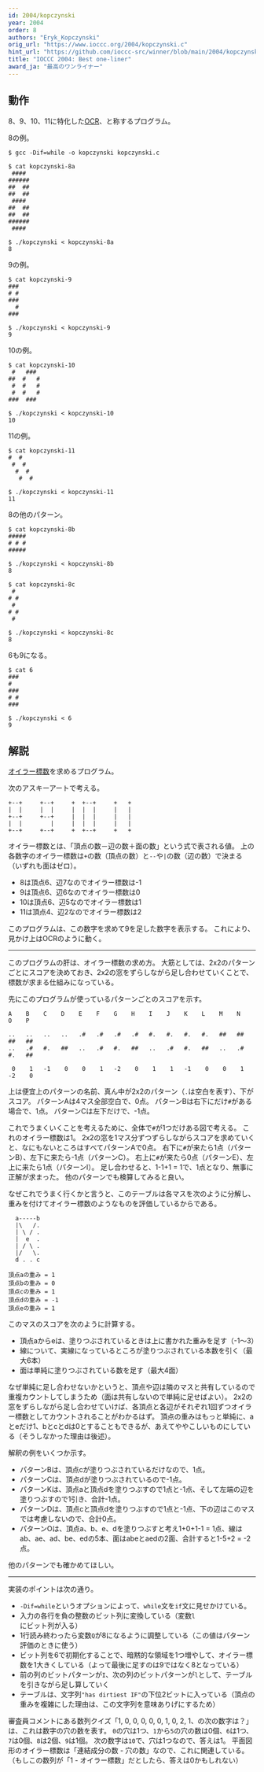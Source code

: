 ```yaml
---
id: 2004/kopczynski
year: 2004
order: 8
authors: "Eryk_Kopczynski"
orig_url: "https://www.ioccc.org/2004/kopczynski.c"
hint_url: "https://github.com/ioccc-src/winner/blob/main/2004/kopczynski.hint"
title: "IOCCC 2004: Best one-liner"
award_ja: "最高のワンライナー"
---
```


## 動作

8、9、10、11に特化した[OCR](https://ja.wikipedia.org/wiki/%E5%85%89%E5%AD%A6%E6%96%87%E5%AD%97%E8%AA%8D%E8%AD%98)、と称するプログラム。

8の例。

```
$ gcc -Dif=while -o kopczynski kopczynski.c

$ cat kopczynski-8a
 ####
######
##  ##
##  ##
 ####
##  ##
##  ##
######
 ####

$ ./kopczynski < kopczynski-8a
8
```

9の例。

```
$ cat kopczynski-9
###
# #
###
  #
###

$ ./kopczynski < kopczynski-9
9
```

10の例。

```
$ cat kopczynski-10
 #   ###
##  #   #
 #  #   #
 #  #   #
###  ###

$ ./kopczynski < kopczynski-10
10
```

11の例。

```
$ cat kopczynski-11
#  #
 #  #
  #  #
   #  #

$ ./kopczynski < kopczynski-11
11
```

8の他のパターン。

```
$ cat kopczynski-8b
#####
# # #
#####

$ ./kopczynski < kopczynski-8b
8

$ cat kopczynski-8c
 #
# #
 #
# #
 #

$ ./kopczynski < kopczynski-8c
8
```

6も9になる。

```
$ cat 6
###
#
###
# #
###

$ ./kopczynski < 6
9
```

## 解説

[オイラー標数](https://ja.wikipedia.org/wiki/%E3%82%AA%E3%82%A4%E3%83%A9%E3%83%BC%E6%A8%99%E6%95%B0)を求めるプログラム。

次のアスキーアートで考える。

```
+--+     +--+     +  +--+     +   +
|  |     |  |     |  |  |     |   |
+--+     +--+     |  |  |     |   |
|  |        |     |  |  |     |   |
+--+     +--+     +  +--+     +   +
```

オイラー標数とは、「頂点の数－辺の数＋面の数」という式で表される値。
上の各数字のオイラー標数は`+`の数（頂点の数）と`--`や`|`の数（辺の数）で決まる（いずれも面はゼロ）。

* 8は頂点6、辺7なのでオイラー標数は-1
* 9は頂点6、辺6なのでオイラー標数は0
* 10は頂点6、辺5なのでオイラー標数は1
* 11は頂点4、辺2なのでオイラー標数は2

このプログラムは、この数字を求めて9を足した数字を表示する。
これにより、見かけ上はOCRのように動く。

---

このプログラムの肝は、オイラー標数の求め方。
大筋としては、2x2のパターンごとにスコアを決めておき、2x2の窓をずらしながら足し合わせていくことで、標数が求まる仕組みになっている。

先にこのプログラムが使っているパターンごとのスコアを示す。

```
A    B    C    D    E    F    G    H    I    J    K    L    M    N    O    P

..   ..   ..   ..   .#   .#   .#   .#   #.   #.   #.   #.   ##   ##   ##   ##
..   .#   #.   ##   ..   .#   #.   ##   ..   .#   #.   ##   ..   .#   #.   ## 

 0    1   -1    0    0    1   -2    0    1    1   -1    0    0    1   -2    0
```

上は便宜上のパターンの名前、真ん中が2x2のパターン（`.`は空白を表す）、下がスコア。
パターンAは4マス全部空白で、0点。
パターンBは右下にだけ`#`がある場合で、1点。
パターンCは左下だけで、-1点。

これでうまくいくことを考えるために、全体で`#`が1つだけある図で考える。
これのオイラー標数は1。
2x2の窓を1マス分ずつずらしながらスコアを求めていくと、なにもないところはすべてパターンAで0点。
右下に`#`が来たら1点（パターンB）、左下に来たら-1点（パターンC）。
右上に`#`が来たら0点（パターンE）、左上に来たら1点（パターンI）。
足し合わせると、1-1+1 = 1で、1点となり、無事に正解が求まった。
他のパターンでも検算してみると良い。

なぜこれでうまく行くかと言うと、このテーブルは各マスを次のように分解し、重みを付けてオイラー標数のようなものを評価しているからである。

```
  a-----b
  |\   /.
  | \ / .
  |  e  .
  | / \ .
  |/   \.
  d . . c

頂点aの重み = 1
頂点bの重み = 0
頂点cの重み = 1
頂点dの重み = -1
頂点eの重み = 1
```

このマスのスコアを次のように計算する。

* 頂点aからeは、塗りつぶされているときは上に書かれた重みを足す（-1～3）
* 線について、実線になっているところが塗りつぶされている本数を引く（最大6本）
* 面は単純に塗りつぶされている数を足す（最大4面）

なぜ単純に足し合わせないかというと、頂点や辺は隣のマスと共有しているので重複カウントしてしまうため（面は共有しないので単純に足せばよい）。
2x2の窓をずらしながら足し合わせていけば、各頂点と各辺がそれぞれ1回ずつオイラー標数としてカウントされることがわかるはず。
頂点の重みはもっと単純に、aとeだけ1、bとcとdは0とすることもできるが、あえてややこしいものにしている（そうしなかった理由は後述）。

解釈の例をいくつか示す。

* パターンBは、頂点cが塗りつぶされているだけなので、1点。
* パターンCは、頂点dが塗りつぶされているので-1点。
* パターンKは、頂点aと頂点dを塗りつぶすので1点と-1点、そして左端の辺を塗りつぶすので1引き、合計-1点。
* パターンDは、頂点cと頂点dを塗りつぶすので1点と-1点、下の辺はこのマスでは考慮しないので、合計0点。
* パターンOは、頂点a、b、e、dを塗りつぶすと考え1+0+1-1 = 1点、線はab、ae、ad、be、edの5本、面はabeとaedの2面、合計すると1-5+2 = -2点。

他のパターンでも確かめてほしい。

---

実装のポイントは次の通り。

* `-Dif=while`というオプションによって、`while`文を`if`文に見せかけている。
* 入力の各行を負の整数のビット列に変換している（変数`l`にビット列が入る）
* 1行読み終わったら変数`Q`が8になるように調整している（この値はパターン評価のときに使う）
* ビット列を6で初期化することで、暗黙的な領域を1つ増やして、オイラー標数を1大きくしている（よって最後に足すのは9ではなく8となっている）
* 前の列のビットパターンが`I`、次の列のビットパターンが`l`として、テーブルを引きながら足し算していく
* テーブルは、文字列`"has dirtiest IF"`の下位2ビットに入っている（頂点の重みを複雑にした理由は、この文字列を意味ありげにするため）

審査員コメントにある数列クイズ「1, 0, 0, 0, 0, 0, 1, 0, 2, 1、の次の数字は？」は、これは数字の穴の数を表す。
`0`の穴は1つ、`1`から`5`の穴の数は0個、`6`は1つ、`7`は0個、`8`は2個、`9`は1個。
次の数字は`10`で、穴は1つなので、答えは1。
平面図形のオイラー標数は「連結成分の数 - 穴の数」なので、これに関連している。
（もしこの数列が「1 - オイラー標数」だとしたら、答えは0かもしれない）
